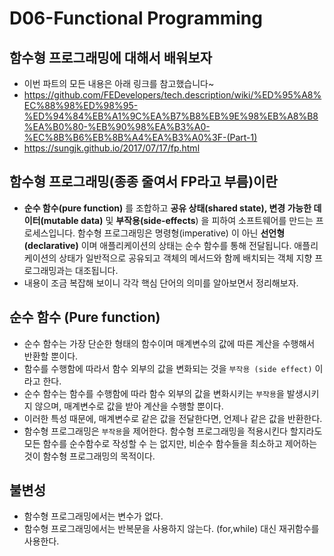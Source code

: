 
# D06-Functional Programming

## 함수형 프로그래밍에 대해서 배워보자

- 이번 파트의 모든 내용은 아래 링크를 참고했습니다~
- https://github.com/FEDevelopers/tech.description/wiki/%ED%95%A8%EC%88%98%ED%98%95-%ED%94%84%EB%A1%9C%EA%B7%B8%EB%9E%98%EB%A8%B8%EA%B0%80-%EB%90%98%EA%B3%A0-%EC%8B%B6%EB%8B%A4%EA%B3%A0%3F-(Part-1)
- https://sungjk.github.io/2017/07/17/fp.html

## 함수형 프로그래밍(종종 줄여서 FP라고 부름)이란

-  **순수 함수(pure function)** 를 조합하고 **공유 상태(shared state), 변경 가능한 데이터(mutable data)** 및 **부작용(side-effects**) 을 피하여 소프트웨어를 만드는 프로세스입니다. 함수형 프로그래밍은 명령형(imperative) 이 아닌 **선언형(declarative)** 이며 애플리케이션의 상태는 순수 함수를 통해 전달됩니다. 애플리케이션의 상태가 일반적으로 공유되고 객체의 메서드와 함께 배치되는 객체 지향 프로그래밍과는 대조됩니다.
- 내용이 조금 복잡해 보이니 각각 핵심 단어의 의미를 알아보면서 정리해보자.

## 순수 함수 (Pure function)
- 순수 함수는 가장 단순한 형태의 함수이며 매계변수의 값에 따른 계산을 수행해서 반환할 뿐이다. 
- 함수를 수행함에 따라서 함수 외부의 값을 변화되는 것을 `부작용 (side effect)` 이라고 한다.
- 순수 함수는 함수를 수행함에 따라 함수 외부의 값을 변화시키는 `부작용`을 발생시키지 않으며, 매계변수로 값을 받아 계산을 수행할 뿐이다.
- 이러한 특성 때문에, 매계변수로 같은 값을 전달한다면, 언제나 같은 값을 반환한다.
- 함수형 프로그래밍은  `부작용`을 제어한다. 함수형 프로그래밍을 적용시킨다 할지라도 모든 함수를 순수함수로 작성할 수 는 없지만, 비순수 함수들을 최소하고 제어하는 것이 함수형 프로그래밍의 목적이다.

## 불변성
- 함수형 프로그래밍에서는 변수가 없다.
- 함수형 프로그래밍에서는 반복문을 사용하지 않는다. (for,while) 대신 재귀함수를 사용한다.
